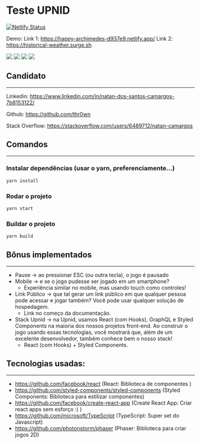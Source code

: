 # Teste UPNID

[![Netlify Status](https://api.netlify.com/api/v1/badges/629fdffa-932e-4cd8-9947-aedca05a91b0/deploy-status)](https://app.netlify.com/sites/happy-archimedes-d937e9/deploys)

Demo:
Link 1: https://happy-archimedes-d937e9.netlify.app/
Link 2: https://historical-weather.surge.sh

[![](http://i.imgur.com/6aTnF06.png)]()
[![](http://i.imgur.com/5Uj61QY.png)]()
[![](http://i.imgur.com/vhunqVM.png)]()
[![](http://i.imgur.com/h4QZ4xV.png)]()

## Candidato
---
Linkedin: https://www.linkedin.com/in/natan-dos-santos-camargos-7b8153122/

Github: https://github.com/thr0wn

Stack Overflow: https://stackoverflow.com/users/6489712/natan-camargos

## Comandos
---
### Instalar dependências (usar o yarn, preferenciamente...)
```bash
yarn install
```

### Rodar o projeto
```bash
yarn start
```

### Buildar o projeto
```bash
yarn build
```

## Bônus implementados
---
* Pause → ao pressionar ESC (ou outra tecla), o jogo é pausado
* Mobile → e se o jogo pudesse ser jogado em um smartphone?
    * Experiência similar no mobile, mas usando touch como controles!
* Link Público → que tal gerar um link público em que qualquer pessoa pode acessar e jogar também? Você pode usar qualquer solução de hospedagem.
    * Link no começo da documentação.
* Stack Upnid → na Upnid, usamos React (com Hooks), GraphQL e Styled Components na maioria dos nossos projetos front-end. Ao construir o jogo usando essas tecnologias, você mostrará que, além de um excelente desenvolvedor, também conhece bem o nosso stack!
    * React (com Hooks) + Styled Components.

## Tecnologias usadas:
---
- https://github.com/facebook/react (React: Biblioteca de componentes )
- https://github.com/styled-components/styled-components (Styled Components: Biblioteca para estilizar componentes)
- https://github.com/facebook/create-react-app (Create React App: Criar react apps sem esforço :) )
- https://github.com/microsoft/TypeScript (TypeScript: Super set do Javascript)
- https://github.com/photonstorm/phaser (Phaser: Biblioteca para criar jogos 2D)
